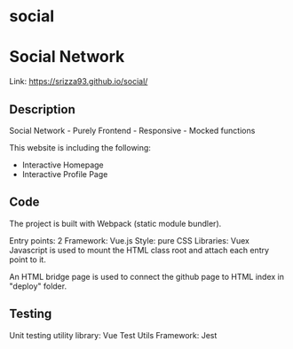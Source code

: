 # social
<h1>Social Network</h1>

Link: https://srizza93.github.io/social/

<h2>Description</h2>

Social Network - Purely Frontend - Responsive - Mocked functions

This website is including the following:

- Interactive Homepage
- Interactive Profile Page

<h2>Code</h2>

The project is built with Webpack (static module bundler).

Entry points: 2
Framework: Vue.js
Style: pure CSS
Libraries: Vuex
Javascript is used to mount the HTML class root and attach each entry point to it.

An HTML bridge page is used to connect the github page to HTML index in "deploy" folder.

<h2>Testing</h2>

Unit testing utility library: Vue Test Utils Framework: Jest

